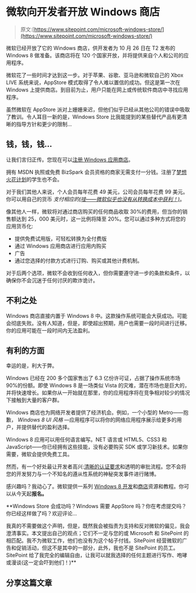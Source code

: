 # 微软向开发者开放 Windows 商店

> 原文:[https://www.sitepoint.com/microsoft-windows-store/](https://www.sitepoint.com/microsoft-windows-store/)

微软已经开放了它的 Windows 商店，供开发者为 10 月 26 日在 T2 发布的 Windows 8 做准备。该商店将在 120 个国家开放，并将提供来自个人和公司的应用程序。

微软花了一些时间才达到这一步。对于苹果、谷歌、亚马逊和微软自己的 Xbox LIVE 系统来说，AppStore 模式取得了令人难以置信的成功。但这是第一次在 Windows 上提供商店。到目前为止，用户只能在网上或传统软件商店中寻找应用程序。

虽然微软在 AppStore 派对上姗姗来迟，但他们似乎已经从其他公司的错误中吸取了教训。令人耳目一新的是，Windows Store 比我能提到的某些替代产品有更清晰的指导方针和更少的限制…

## 钱，钱，钱…

让我们言归正传。您现在可以[注册 Windows 应用商店](https://appdev.microsoft.com/StorePortals/)。

拥有 MSDN 执照或免费 BizSpark 会员资格的商家无需支付一分钱。注册了[梦想火花计划](https://www.dreamspark.com/)的学生也不会。

对于我们其他人来说，个人会员每年花费 49 美元，公司会员每年花费 99 美元。你可以用自己的货币 *支付相应的[(哇——微软似乎也没有从转换成本中获利！)](http://msdn.microsoft.com/en-us/library/windows/apps/hh694064.aspx)*。

像其他人一样，微软将对通过商店购买的任何商品收取 30%的费用，但当你的销售额达到 25，000 美元时，这一比例将降至 20%。您可以通过多种方式将您的应用货币化:

*   提供免费试用版，可轻松转换为全付费版
*   通过 Windows 应用商店进行应用内购买
*   广告
*   通过您选择的付款方式进行订购、购买或其他计费机制。

对于后两个选项，微软不会收到任何收入，但你需要遵守进一步的条款和条件，以确保你不会沉迷于任何讨厌的欺诈诡计。

## 不利之处

Windows 商店直接内置于 Windows 8 中。这款操作系统可能会大获成功。可能会彻底失败。没有人知道，但是，即使超出预期，用户也需要一段时间进行迁移。你的应用可能在一段时间内无法盈利。

## 有利的方面

幸运的是，利大于弊。

Windows 已经在 200 多个国家售出了 6.3 亿份许可证，占据了操作系统市场 90%的份额。即使 Windows 8 是一场类似 Vista 的灾难，潜在市场也是巨大的，并将快速增长。如果你从一开始就在那里，你的应用程序将在竞争相对较少的情况下接触到大量的客户群。

Windows 商店也为网络开发者提供了经济机会。例如，一个小型的 Metro——抱歉， *Windows 8 UI 风格* —应用程序可以将你的网络应用程序展示给更多的用户，并提供替代的盈利选择。

Windows 8 应用可以用任何语言编写。NET 语言或 HTML5、CSS3 和 JavaScript——你已经拥有这些技能，没有必要购买 SDK 或学习新技术。如果你需要，微软会提供免费工具。

然而，有一个好处最让开发者高兴:[清晰的认证要求](http://msdn.microsoft.com/en-us/library/windows/apps/hh694083.aspx)和透明的审批流程。您不会将您的开发努力与一个不知名的遵从性系统的神秘突发事件进行赌博。

感兴趣吗？我动心了。微软提供一系列 [Windows 8 开发](http://msdn.microsoft.com/en-gb/windows/apps)和[商店](http://msdn.microsoft.com/library/windows/apps/)资源和教程。你可以从今天起[](https://appdev.microsoft.com/StorePortals/)**报名。**

 **Windows Store 会成功吗？Windows 需要 AppStore 吗？你在考虑提交吗？你已经这样做了吗？欢迎评论…

我真的不需要做这个声明，但是，既然我会被指责为支持和反对微软的偏见，我会澄清事实。本文提出自己的观点；它们不一定与您的或 Microsoft 和 SitePoint 的相匹配。我不为微软工作，他们也没有为这个帖子付钱。SitePoint 经营微软的广告和促销活动，但这不是其中的一部分，此外，我也不是 SitePoint 的员工。SitePoint 给了我完全的编辑自由，让我可以就我选择的任何主题进行写作、咆哮或漫谈(这一定会吓到他们！)** 

## **分享这篇文章**